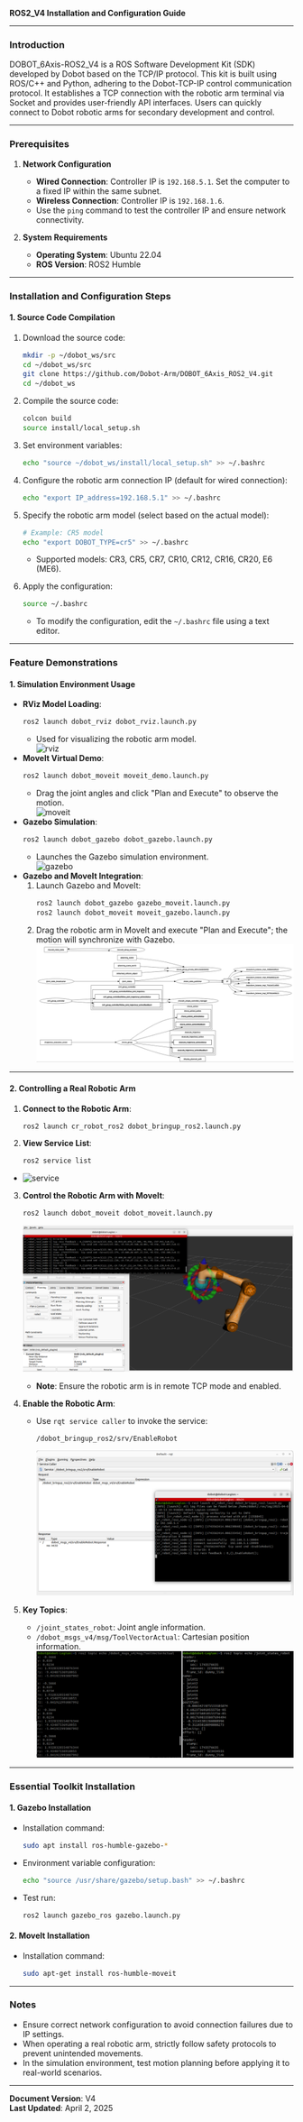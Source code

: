 **ROS2_V4 Installation and Configuration Guide**  

---

### **Introduction**  
DOBOT_6Axis-ROS2_V4 is a ROS Software Development Kit (SDK) developed by Dobot based on the TCP/IP protocol. This kit is built using ROS/C++ and Python, adhering to the Dobot-TCP-IP control communication protocol. It establishes a TCP connection with the robotic arm terminal via Socket and provides user-friendly API interfaces. Users can quickly connect to Dobot robotic arms for secondary development and control.  

---

### **Prerequisites**  
1. **Network Configuration**  
   - **Wired Connection**: Controller IP is `192.168.5.1`. Set the computer to a fixed IP within the same subnet.  
   - **Wireless Connection**: Controller IP is `192.168.1.6`.  
   - Use the `ping` command to test the controller IP and ensure network connectivity.  

2. **System Requirements**  
   - **Operating System**: Ubuntu 22.04  
   - **ROS Version**: ROS2 Humble  

---

### **Installation and Configuration Steps**  

#### **1. Source Code Compilation**  
1. Download the source code:  
   ```bash
   mkdir -p ~/dobot_ws/src
   cd ~/dobot_ws/src
   git clone https://github.com/Dobot-Arm/DOBOT_6Axis_ROS2_V4.git
   cd ~/dobot_ws
   ```

2. Compile the source code:  
   ```bash
   colcon build
   source install/local_setup.sh
   ```

3. Set environment variables:  
   ```bash
   echo "source ~/dobot_ws/install/local_setup.sh" >> ~/.bashrc
   ```

4. Configure the robotic arm connection IP (default for wired connection):  
   ```bash
   echo "export IP_address=192.168.5.1" >> ~/.bashrc
   ```

5. Specify the robotic arm model (select based on the actual model):  
   ```bash
   # Example: CR5 model
   echo "export DOBOT_TYPE=cr5" >> ~/.bashrc
   ```
   - Supported models: CR3, CR5, CR7, CR10, CR12, CR16, CR20, E6 (ME6).  

6. Apply the configuration:  
   ```bash
   source ~/.bashrc
   ```
   - To modify the configuration, edit the `~/.bashrc` file using a text editor.  

---

### **Feature Demonstrations**  

#### **1. Simulation Environment Usage**  
- **RViz Model Loading**:  
  ```bash
  ros2 launch dobot_rviz dobot_rviz.launch.py
  ```
  - Used for visualizing the robotic arm model.  
![rviz](/image/rviz.jpg)
- **MoveIt Virtual Demo**:  
  ```bash
  ros2 launch dobot_moveit moveit_demo.launch.py
  ```
  - Drag the joint angles and click "Plan and Execute" to observe the motion.  
![moveit](/image/moveit.jpg)
- **Gazebo Simulation**:  
  ```bash
  ros2 launch dobot_gazebo dobot_gazebo.launch.py
  ```
  - Launches the Gazebo simulation environment.  
![gazebo](/image/gazebo.jpg)
- **Gazebo and MoveIt Integration**:  
  1. Launch Gazebo and MoveIt:  
     ```bash
     ros2 launch dobot_gazebo gazebo_moveit.launch.py
     ros2 launch dobot_moveit moveit_gazebo.launch.py
     ```
  2. Drag the robotic arm in MoveIt and execute "Plan and Execute"; the motion will synchronize with Gazebo.  
  ![service](/image/node.jpg)

---

#### **2. Controlling a Real Robotic Arm**  
1. **Connect to the Robotic Arm**:  
   ```bash
   ros2 launch cr_robot_ros2 dobot_bringup_ros2.launch.py
   ```

2. **View Service List**:  
   ```bash
   ros2 service list
   ```
  - ![service](/image/service.jpg)
3. **Control the Robotic Arm with MoveIt**:  
   ```bash
   ros2 launch dobot_moveit dobot_moveit.launch.py
   ```
   ![service](/image/dobot_moveit.jpg)
   - **Note**: Ensure the robotic arm is in remote TCP mode and enabled.  

4. **Enable the Robotic Arm**:  
   - Use `rqt service caller` to invoke the service:  
     ```
     /dobot_bringup_ros2/srv/EnableRobot
     ```
     ![gazebo](/image/rqt.jpg)

5. **Key Topics**:  
   - `/joint_states_robot`: Joint angle information.  
   - `/dobot_msgs_v4/msg/ToolVectorActual`: Cartesian position information.  
   ![gazebo](/image/topic.jpg)
---

### **Essential Toolkit Installation**  

#### **1. Gazebo Installation**  
- Installation command:  
  ```bash
  sudo apt install ros-humble-gazebo-*
  ```
- Environment variable configuration:  
  ```bash
  echo "source /usr/share/gazebo/setup.bash" >> ~/.bashrc
  ```
- Test run:  
  ```bash
  ros2 launch gazebo_ros gazebo.launch.py
  ```

#### **2. MoveIt Installation**  
- Installation command:  
  ```bash
  sudo apt-get install ros-humble-moveit
  ```

---

### **Notes**  
- Ensure correct network configuration to avoid connection failures due to IP settings.  
- When operating a real robotic arm, strictly follow safety protocols to prevent unintended movements.  
- In the simulation environment, test motion planning before applying it to real-world scenarios.  

--- 

**Document Version**: V4  
**Last Updated**: April 2, 2025